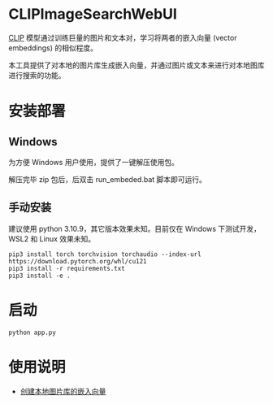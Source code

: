 # CLIPImageSearchWebUI

[CLIP](https://github.com/mlfoundations/open_clip) 模型通过训练巨量的图片和文本对，学习将两者的嵌入向量 (vector embeddings) 的相似程度。

本工具提供了对本地的图片库生成嵌入向量，并通过图片或文本来进行对本地图库进行搜索的功能。

# 安装部署

## Windows

为方便 Windows 用户使用，提供了一键解压使用包。

解压完毕 zip 包后，后双击 run_embeded.bat 脚本即可运行。

## 手动安装

建议使用 python 3.10.9，其它版本效果未知。目前仅在 Windows 下测试开发，WSL2 和 Linux 效果未知。

    pip3 install torch torchvision torchaudio --index-url https://download.pytorch.org/whl/cu121
    pip3 install -r requirements.txt
    pip3 install -e .

# 启动

    python app.py

# 使用说明

  * [创建本地图片库的嵌入向量](./doc/zh-cn/create_vectors.md)